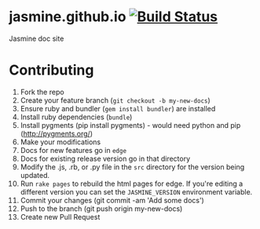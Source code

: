 jasmine.github.io [![Build Status](https://travis-ci.org/jasmine/jasmine.github.io.svg?branch=master)](https://travis-ci.org/jasmine/jasmine.github.io)
=================

Jasmine doc site

Contributing
=================

1. Fork the repo
1. Create your feature branch (`git checkout -b my-new-docs`)
1. Ensure ruby and bundler (`gem install bundler`) are installed
1. Install ruby dependencies (`bundle`)
1. Install pygments (pip install pygments) - would need python and pip (http://pygments.org/)
1. Make your modifications
 1. Docs for new features go in `edge`
 1. Docs for existing release version go in that directory
 1. Modify the .js, .rb, or .py file in the `src` directory for the version being updated.
 1. Run `rake pages` to rebuild the html pages for edge. If you're editing a different version you can set the `JASMINE_VERSION` environment variable.
1. Commit your changes (git commit -am 'Add some docs')
1. Push to the branch (git push origin my-new-docs)
1. Create new Pull Request
